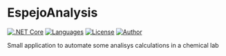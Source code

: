 # EspejoAnalysis

[![.NET Core](https://github.com/evaristocuesta/EspejoAnalysis/workflows/CI/badge.svg)](https://github.com/evaristocuesta/EspejoAnalysis/actions) [![Languages](https://img.shields.io/github/languages/top/evaristocuesta/EspejoAnalysis)](https://github.com/evaristocuesta/EspejoAnalysis/) [![License](https://img.shields.io/github/license/evaristocuesta/EspejoAnalysis)](https://raw.githubusercontent.com/evaristocuesta/EspejoAnalysis/master/LICENSE) [![Author](https://img.shields.io/badge/author-Evaristo%20Cuesta-blue)](https://www.evaristocuesta.com/)

Small application to automate some analisys calculations in a chemical lab
